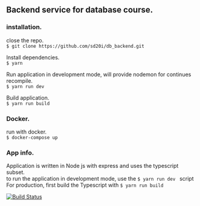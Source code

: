 ## Backend service for database course.  

### installation.
close the repo.  
``$ git clone https://github.com/sd20i/db_backend.git``  

Install dependencies.  
``$ yarn ``  

Run application in development mode, will provide nodemon for continues recompile.  
``$ yarn run dev``  

Build application.  
``$ yarn run build``  

### Docker.  
run with docker.  
``$ docker-compose up``  

### App info.
Application is written in Node js with express and uses the typescript subset.  
to run the application in development mode, use the ``$ yarn run dev `` script  
For production, first build the Typescript with ``$ yarn run build ``  


[![Build Status](https://travis-ci.org/sd20i/db_backend.svg?branch=master)](https://travis-ci.org/sd20i/db_backend)
